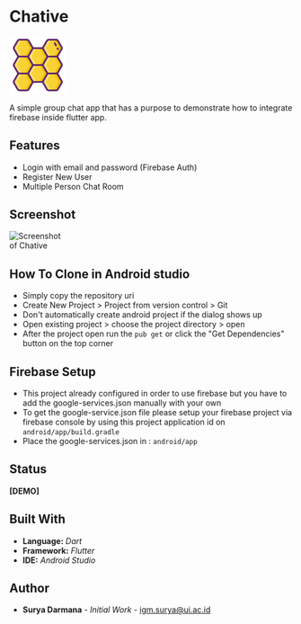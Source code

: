 # Chative

<img src="https://github.com/suryadarmana/chative/raw/master/images/logo.png" alt="Logo of Chative" style="max-width:20%;">

A simple group chat app that has a purpose to demonstrate how to integrate firebase inside flutter app.

## Features
* Login with email and password (Firebase Auth)
* Register New User
* Multiple Person Chat Room

## Screenshot
<img src="https://github.com/suryadarmana/chative/tree/master/screenshot/screenshot.gif" alt="Screenshot of Chative" style="max-width:20%;">


## How To Clone in Android studio
* Simply copy the repository uri
* Create New Project > Project from version control > Git
* Don't automatically create android project if the dialog shows up
* Open existing project > choose the project directory > open
* After the project open run the ```pub get``` or click the "Get Dependencies" button on the top corner

## Firebase Setup
* This project already configured in order to use firebase but you have to add the google-services.json manually with your own
* To get the google-service.json file please setup your firebase project via firebase console by using this project application id on ```android/app/build.gradle```
* Place the google-services.json in : ```android/app```

## Status
**[DEMO]**

## Built With

* **Language:** *Dart*
* **Framework:** *Flutter*
* **IDE:** *Android Studio*

## Author

* **Surya Darmana** - *Initial Work* - igm.surya@ui.ac.id




